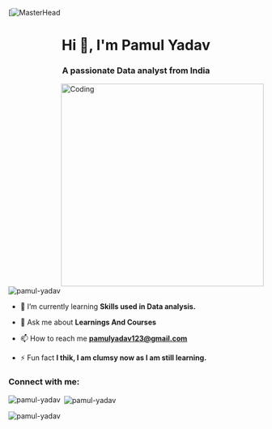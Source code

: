 [![MasterHead](https://media.licdn.com/dms/image/C4D12AQESj72-s5gEKg/article-cover_image-shrink_423_752/0/1626753867110?e=1697673600&v=beta&t=o7E0XB92iIv5rPvO-ZW-EKQ5GMM-d5WHF1GddEtjgj8)
<h1 align="center">Hi 👋, I'm Pamul Yadav</h1>
<h3 align="center">A passionate Data analyst from India</h3>
<img align="right" alt="Coding" width="400" src="https://cdn.dribbble.com/users/1162077/screenshots/3848914/programmer.gif">

<p align="left"> <img src="https://komarev.com/ghpvc/?username=pamul-yadav&label=Profile%20views&color=0e75b6&style=flat" alt="pamul-yadav" /> </p>

- 🌱 I’m currently learning **Skills used in Data analysis.**

- 💬 Ask me about **Learnings And Courses**

- 📫 How to reach me **pamulyadav123@gmail.com**

- ⚡ Fun fact **I thik, I am clumsy now as I am still learning.**

<h3 align="left">Connect with me:</h3>
<p align="left">
</p>

<p><img align="left" src="https://github-readme-stats.vercel.app/api/top-langs?username=pamul-yadav&show_icons=true&locale=en&layout=compact" alt="pamul-yadav" /></p>

<p>&nbsp;<img align="center" src="https://github-readme-stats.vercel.app/api?username=pamul-yadav&show_icons=true&locale=en" alt="pamul-yadav" /></p>

<p><img align="center" src="https://github-readme-streak-stats.herokuapp.com/?user=pamul-yadav&" alt="pamul-yadav" /></p>
